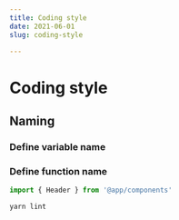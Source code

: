 ```yaml
---
title: Coding style
date: 2021-06-01
slug: coding-style

---
```

# Coding style

## Naming

### Define variable name

### Define function name

```javascript
import { Header } from '@app/components'
```

    yarn lint
    
    
    
    
    
    
    
    